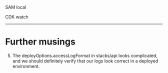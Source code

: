 SAM local

CDK watch

---

# Further musings

5. The deployOptions.accessLogFormat in stacks/api looks complicated, and we should definitely verify that our logs look correct in a deployed environment.
